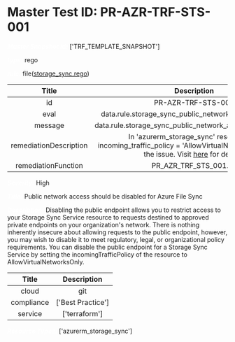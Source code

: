 



# Master Test ID: PR-AZR-TRF-STS-001


***<font color="white">Master Snapshot Id:</font>*** ['TRF_TEMPLATE_SNAPSHOT']

***<font color="white">type:</font>*** rego

***<font color="white">rule:</font>*** file([storage_sync.rego])  
  
  
  
  

|Title|Description|
| :---: | :---: |
|id|PR-AZR-TRF-STS-001|
|eval|data.rule.storage_sync_public_network_access_disabled|
|message|data.rule.storage_sync_public_network_access_disabled_err|
|remediationDescription|In 'azurerm_storage_sync' resource, set incoming_traffic_policy = 'AllowVirtualNetworksOnly' to fix the issue. Visit <a href='https://registry.terraform.io/providers/hashicorp/azurerm/latest/docs/resources/storage_sync#incoming_traffic_policy' target='_blank'>here</a> for details.|
|remediationFunction|PR_AZR_TRF_STS_001.py|


***<font color="white">Severity:</font>*** High

***<font color="white">Title:</font>*** Public network access should be disabled for Azure File Sync

***<font color="white">Description:</font>*** Disabling the public endpoint allows you to restrict access to your Storage Sync Service resource to requests destined to approved private endpoints on your organization's network. There is nothing inherently insecure about allowing requests to the public endpoint, however, you may wish to disable it to meet regulatory, legal, or organizational policy requirements. You can disable the public endpoint for a Storage Sync Service by setting the incomingTrafficPolicy of the resource to AllowVirtualNetworksOnly.  
  
  

|Title|Description|
| :---: | :---: |
|cloud|git|
|compliance|['Best Practice']|
|service|['terraform']|


***<font color="white">Resource Types:</font>*** ['azurerm_storage_sync']


[storage_sync.rego]: https://github.com/prancer-io/prancer-compliance-test/tree/master/azure/terraform/storage_sync.rego
